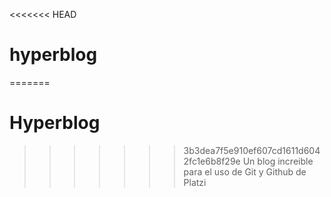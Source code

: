 <<<<<<< HEAD
# hyperblog
=======
# Hyperblog
>>>>>>> 3b3dea7f5e910ef607cd1611d6042fc1e6b8f29e
Un blog increible para el uso de Git y Github de Platzi
